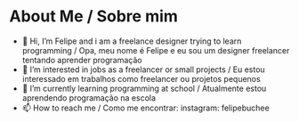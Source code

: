 # About Me / Sobre mim

- 👋 Hi, I’m Felipe and i am a freelance designer trying to learn programming / Opa, meu nome é Felipe e eu sou um designer freelancer tentando aprender programação
- 👀 I’m interested in jobs as a freelancer or small projects / Eu estou interessado em trabalhos como freelancer ou projetos pequenos
- 🌱 I’m currently learning programming at school / Atualmente estou aprendendo programação na escola
- 📫 How to reach me / Como me encontrar: instagram: felipebuchee

<!---
felipebuchee/felipebuchee is a ✨ special ✨ repository because its `README.md` (this file) appears on your GitHub profile.
You can click the Preview link to take a look at your changes.
--->
